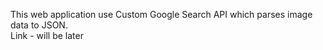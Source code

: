 This web application use Custom Google Search API which parses image data to JSON.\
Link - will be later
